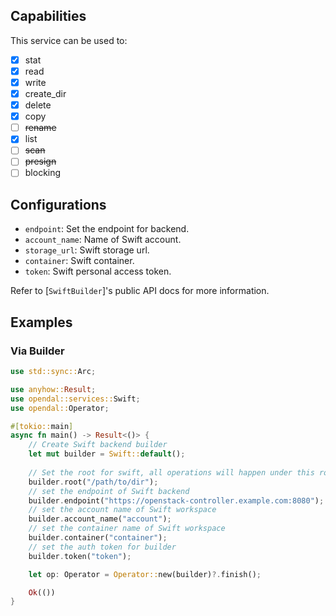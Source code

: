 ## Capabilities

This service can be used to:

- [x] stat
- [x] read
- [x] write
- [x] create_dir
- [x] delete
- [x] copy
- [ ] ~~rename~~
- [x] list
- [ ] ~~scan~~
- [ ] ~~presign~~
- [ ] blocking

## Configurations

- `endpoint`: Set the endpoint for backend.
- `account_name`: Name of Swift account.
- `storage_url`: Swift storage url.
- `container`: Swift container.
- `token`: Swift personal access token.

Refer to [`SwiftBuilder`]'s public API docs for more information.

## Examples

### Via Builder

```rust
use std::sync::Arc;

use anyhow::Result;
use opendal::services::Swift;
use opendal::Operator;

#[tokio::main]
async fn main() -> Result<()> {
    // Create Swift backend builder
    let mut builder = Swift::default();
    
    // Set the root for swift, all operations will happen under this root
    builder.root("/path/to/dir");
    // set the endpoint of Swift backend
    builder.endpoint("https://openstack-controller.example.com:8080");
    // set the account name of Swift workspace
    builder.account_name("account");
    // set the container name of Swift workspace
    builder.container("container");
    // set the auth token for builder
    builder.token("token");

    let op: Operator = Operator::new(builder)?.finish();

    Ok(())
}
```
